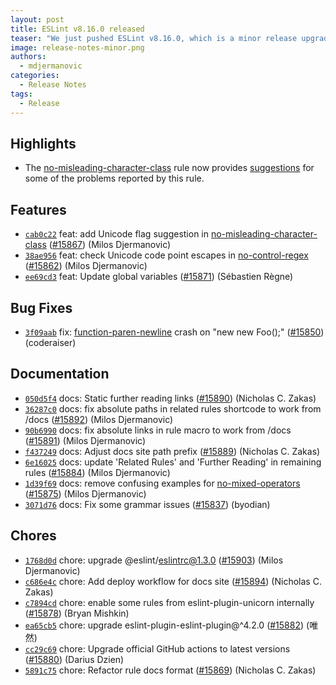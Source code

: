 ```yaml
---
layout: post
title: ESLint v8.16.0 released
teaser: "We just pushed ESLint v8.16.0, which is a minor release upgrade of ESLint. This release adds some new features and fixes several bugs found in the previous release."
image: release-notes-minor.png
authors:
  - mdjermanovic
categories:
  - Release Notes
tags:
  - Release
---
```



## Highlights

* The [no-misleading-character-class](/docs/rules/no-misleading-character-class) rule now provides [suggestions](/docs/developer-guide/working-with-rules#providing-suggestions) for some of the problems reported by this rule.

## Features

* [`cab0c22`](https://github.com/eslint/eslint/commit/cab0c2287e12561d869dfcfcd1c4e14c9d6d70d5) feat: add Unicode flag suggestion in [no-misleading-character-class](/docs/rules/no-misleading-character-class) ([#15867](https://github.com/eslint/eslint/issues/15867)) (Milos Djermanovic)
* [`38ae956`](https://github.com/eslint/eslint/commit/38ae9564a41e1d38adad55976565d85c5c981e1d) feat: check Unicode code point escapes in [no-control-regex](/docs/rules/no-control-regex) ([#15862](https://github.com/eslint/eslint/issues/15862)) (Milos Djermanovic)
* [`ee69cd3`](https://github.com/eslint/eslint/commit/ee69cd30b3551b3adebfd959a44a9a149221946a) feat: Update global variables ([#15871](https://github.com/eslint/eslint/issues/15871)) (Sébastien Règne)

## Bug Fixes

* [`3f09aab`](https://github.com/eslint/eslint/commit/3f09aab709980ca974b721de474be2dd183409a2) fix: [function-paren-newline](/docs/rules/function-paren-newline) crash on "new new Foo();" ([#15850](https://github.com/eslint/eslint/issues/15850)) (coderaiser)

## Documentation

* [`050d5f4`](https://github.com/eslint/eslint/commit/050d5f4e0456ae9a9d769f4306bc0d60058b0898) docs: Static further reading links ([#15890](https://github.com/eslint/eslint/issues/15890)) (Nicholas C. Zakas)
* [`36287c0`](https://github.com/eslint/eslint/commit/36287c00d56596fbb2672cfe3f9b9dd24b2926da) docs: fix absolute paths in related rules shortcode to work from /docs ([#15892](https://github.com/eslint/eslint/issues/15892)) (Milos Djermanovic)
* [`90b6990`](https://github.com/eslint/eslint/commit/90b69901efd265fd11425540928793f1387095cc) docs: fix absolute links in rule macro to work from /docs ([#15891](https://github.com/eslint/eslint/issues/15891)) (Milos Djermanovic)
* [`f437249`](https://github.com/eslint/eslint/commit/f437249a3bedb47155d33ac753b821ae31b814fa) docs: Adjust docs site path prefix ([#15889](https://github.com/eslint/eslint/issues/15889)) (Nicholas C. Zakas)
* [`6e16025`](https://github.com/eslint/eslint/commit/6e16025e8fbffa0e1d0c977cb4b6eae30a502d9b) docs: update 'Related Rules' and 'Further Reading' in remaining rules ([#15884](https://github.com/eslint/eslint/issues/15884)) (Milos Djermanovic)
* [`1d39f69`](https://github.com/eslint/eslint/commit/1d39f698a22e2995bbfcf90b6dafd196a173092a) docs: remove confusing examples for [no-mixed-operators](/docs/rules/no-mixed-operators) ([#15875](https://github.com/eslint/eslint/issues/15875)) (Milos Djermanovic)
* [`3071d76`](https://github.com/eslint/eslint/commit/3071d76772c002bd7b03053be5be54da52c01242) docs: Fix some grammar issues ([#15837](https://github.com/eslint/eslint/issues/15837)) (byodian)

## Chores

* [`1768d0d`](https://github.com/eslint/eslint/commit/1768d0de58e10046ed3e54f0fa52be48ba41f12b) chore: upgrade @eslint/eslintrc@1.3.0 ([#15903](https://github.com/eslint/eslint/issues/15903)) (Milos Djermanovic)
* [`c686e4c`](https://github.com/eslint/eslint/commit/c686e4c4a04525118f5585fd76bdba59dddf3a97) chore: Add deploy workflow for docs site ([#15894](https://github.com/eslint/eslint/issues/15894)) (Nicholas C. Zakas)
* [`c7894cd`](https://github.com/eslint/eslint/commit/c7894cd433319e09b10a80b260a5398dac0d5dab) chore: enable some rules from eslint-plugin-unicorn internally ([#15878](https://github.com/eslint/eslint/issues/15878)) (Bryan Mishkin)
* [`ea65cb5`](https://github.com/eslint/eslint/commit/ea65cb5435162ad29559d175e68f5b6d97e6cdcc) chore: upgrade eslint-plugin-eslint-plugin@^4.2.0 ([#15882](https://github.com/eslint/eslint/issues/15882)) (唯然)
* [`cc29c69`](https://github.com/eslint/eslint/commit/cc29c696a08430fcbf202482306b8c3dbccc0257) chore: Upgrade official GitHub actions to latest versions ([#15880](https://github.com/eslint/eslint/issues/15880)) (Darius Dzien)
* [`5891c75`](https://github.com/eslint/eslint/commit/5891c7533f500110129fdea7b9b63c8a409da0bd) chore: Refactor rule docs format ([#15869](https://github.com/eslint/eslint/issues/15869)) (Nicholas C. Zakas)
